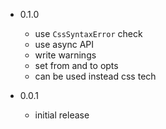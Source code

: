 * 0.1.0
  * use `CssSyntaxError` check
  * use async API
  * write warnings
  * set from and to opts
  * can be used instead css tech

* 0.0.1
  * initial release
